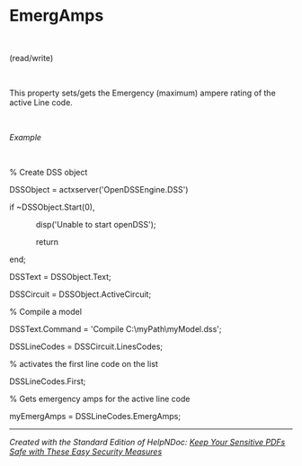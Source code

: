 # EmergAmps

&nbsp;

(read/write)

&nbsp;

This property sets/gets the Emergency (maximum) ampere rating of the active Line code.

&nbsp;

*Example*

&nbsp;

% Create DSS object

DSSObject = actxserver('OpenDSSEngine.DSS')

if ~DSSObject.Start(0),

&nbsp; &nbsp; &nbsp; &nbsp; &nbsp; &nbsp; disp('Unable to start openDSS');

&nbsp; &nbsp; &nbsp; &nbsp; &nbsp; &nbsp; return

end;

DSSText = DSSObject.Text;

DSSCircuit = DSSObject.ActiveCircuit;

% Compile a model &nbsp; &nbsp;

DSSText.Command = 'Compile C:\\myPath\\myModel.dss';

DSSLineCodes = DSSCircuit.LinesCodes;

% activates the first line code on the list

DSSLineCodes.First;

% Gets emergency amps for the active line code

myEmergAmps = DSSLineCodes.EmergAmps;

***
_Created with the Standard Edition of HelpNDoc: [Keep Your Sensitive PDFs Safe with These Easy Security Measures](<https://www.helpndoc.com/step-by-step-guides/how-to-generate-an-encrypted-password-protected-pdf-document/>)_
